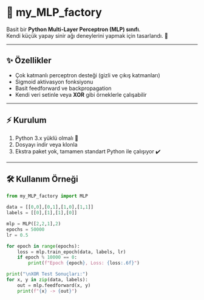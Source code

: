 # 🧠 my_MLP_factory

Basit bir **Python Multi-Layer Perceptron (MLP) sınıfı**.  
Kendi küçük yapay sinir ağı deneylerini yapmak için tasarlandı. 🎯

---

## ✨ Özellikler

- Çok katmanlı perceptron desteği (gizli ve çıkış katmanları)
- Sigmoid aktivasyon fonksiyonu
- Basit feedforward ve backpropagation
- Kendi veri setinle veya **XOR** gibi örneklerle çalışabilir

---

## ⚡ Kurulum

1. Python 3.x yüklü olmalı 🐍  
2. Dosyayı indir veya klonla  
3. Ekstra paket yok, tamamen standart Python ile çalışıyor ✔️

---

## 🛠️ Kullanım Örneği

```python
from my_MLP_factory import MLP

data = [[0,0],[0,1],[1,0],[1,1]]
labels = [[0],[1],[1],[0]]

mlp = MLP([2,2,1],2)
epochs = 50000
lr = 0.5

for epoch in range(epochs):
    loss = mlp.train_epoch(data, labels, lr)
    if epoch % 10000 == 0:
        print(f"Epoch {epoch}, Loss: {loss:.6f}")

print("\nXOR Test Sonuçları:")
for x, y in zip(data, labels):
    out = mlp.feedforward(x, y)
    print(f"{x} -> {out}")
